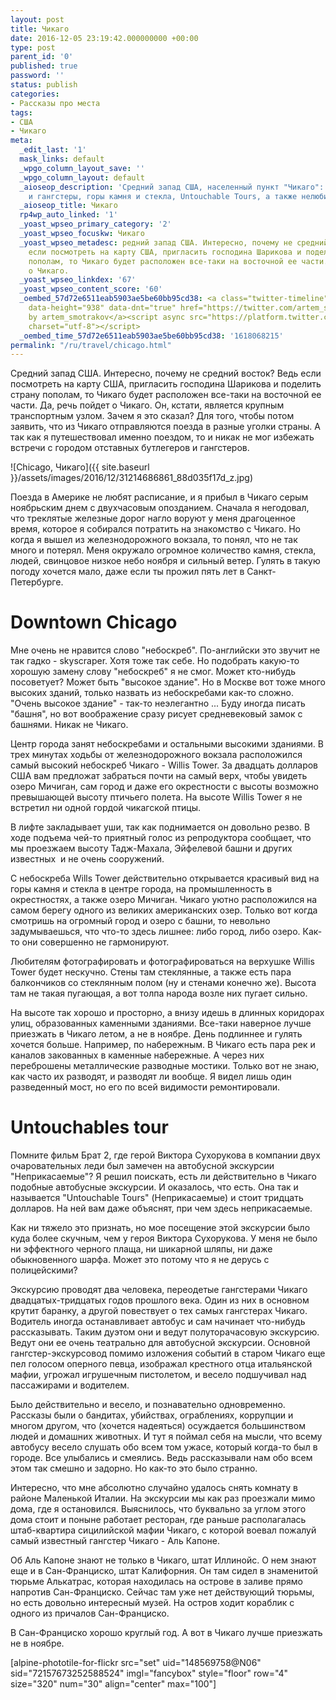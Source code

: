 ```yaml
---
layout: post
title: Чикаго
date: 2016-12-05 23:19:42.000000000 +00:00
type: post
parent_id: '0'
published: true
password: ''
status: publish
categories:
- Рассказы про места
tags:
- США
- Чикаго
meta:
  _edit_last: '1'
  mask_links: default
  _wpgo_column_layout_save: ''
  _wpgo_column_layout: default
  _aioseop_description: 'Средний запад США, населенный пункт "Чикаго": отставные бутлегеры
    и гангстеры, горы камня и стекла, Untouchable Tours, а также нелюбимые слова.'
  _aioseop_title: Чикаго
  rp4wp_auto_linked: '1'
  _yoast_wpseo_primary_category: '2'
  _yoast_wpseo_focuskw: Чикаго
  _yoast_wpseo_metadesc: редний запад США. Интересно, почему не средний восток? Ведь
    если посмотреть на карту США, пригласить господина Шарикова и поделить страну
    пополам, то Чикаго будет расположен все-таки на восточной ее части. Да, речь пойдет
    о Чикаго.
  _yoast_wpseo_linkdex: '67'
  _yoast_wpseo_content_score: '60'
  _oembed_57d72e6511eab5903ae5be60bb95cd38: <a class="twitter-timeline" data-width="625"
    data-height="938" data-dnt="true" href="https://twitter.com/artem_smotrakov?ref_src=twsrc%5Etfw">Tweets
    by artem_smotrakov</a><script async src="https://platform.twitter.com/widgets.js"
    charset="utf-8"></script>
  _oembed_time_57d72e6511eab5903ae5be60bb95cd38: '1618068215'
permalink: "/ru/travel/chicago.html"
---
```

Cредний запад США. Интересно, почему не средний восток? Ведь если посмотреть на карту США, пригласить господина Шарикова и поделить страну пополам, то Чикаго будет расположен все-таки на восточной ее части. Да, речь пойдет о Чикаго. Он, кстати, является крупным транспортным узлом. Зачем я это сказал? Для того, чтобы потом заявить, что из Чикаго отправляются поезда в разные уголки страны. А так как я путешествовал именно поездом, то и никак не мог избежать встречи с городом отставных бутлегеров и гангстеров.

![Chicago, Чикаго]({{ site.baseurl }}/assets/images/2016/12/31214686861_88d035f17d_z.jpg)

<!--more-->

Поезда в Америке не любят расписание, и я прибыл в Чикаго серым ноябрьским днем с двухчасовым опозданием. Сначала я негодовал, что треклятые железные дорог нагло&nbsp;воруют у меня драгоценное время, которое я собирался потратить на знакомство с Чикаго. Но когда я вышел из железнодорожного вокзала, то понял, что не так много и потерял. Меня окружало огромное количество камня, стекла, людей, свинцовое низкое небо ноября и сильный ветер. Гулять в такую погоду хочется мало, даже если ты прожил пять лет в Санкт-Петербурге.

# Downtown Chicago

Мне очень не нравится слово "небоскреб". По-английски это звучит не так гадко - skyscraper. Хотя тоже так себе. Но подобрать какую-то хорошую замену слову "небоскреб" я не смог. Может кто-нибудь посоветует? Может быть "высокое здание". Но в Москве вот тоже много высоких зданий, только назвать из небоскребами как-то сложно. "Очень высокое здание" - так-то неэлегантно ... Буду иногда писать "башня", но вот воображение сразу рисует средневековый замок с башнями. Никак&nbsp;не Чикаго.

Центр города занят небоскребами и остальными&nbsp;высокими зданиями. В трех минутах ходьбы от железнодорожного вокзала расположился самый высокий небоскреб Чикаго - Willis Tower. За двадцать долларов США вам предложат забраться почти на самый верх, чтобы увидеть озеро Мичиган, сам город и даже его окрестности с высоты возможно превышающей высоту птичьего полета. На высоте Willis Tower я не встретил ни одной гордой чикагской птицы.

В лифте закладывает уши, так как поднимается он довольно резво. В ходе подъема чей-то приятный голос из репродуктора сообщает, что мы проезжаем высоту Тадж-Махала, Эйфелевой башни и других известных &nbsp;и не очень сооружений.

С небоскреба Wills Tower действительно открывается красивый вид на горы камня и стекла в центре города, на промышленность в окрестностях, а также озеро Мичиган. Чикаго уютно расположился на самом берегу одного из великих американских озер. Только вот когда смотришь на огромный город и озеро с башни, то невольно задумываешься, что что-то здесь лишнее: либо город, либо озеро. Как-то они совершенно не гармонируют.

Любителям фотографировать и фотографироваться на верхушке Willis Tower будет нескучно. Стены там стеклянные, а также есть пара балкончиков со стеклянным полом (ну и стенами конечно же). Высота там не такая пугающая, а вот толпа народа возле них пугает сильно.

На высоте так хорошо и просторно, а внизу идешь в длинных коридорах улиц, образованных каменными зданиями. Все-таки наверное лучше приезжать в Чикаго летом, а не в ноябре. День подлиннее и гулять хочется больше. Например, по набережным. В Чикаго есть пара рек и каналов закованных в каменные набережные. А через них переброшены металлические разводные мостики. Только вот не знаю, как часто их разводят, и разводят ли вообще. Я видел лишь один разведенный мост, но его по всей видимости ремонтировали.

# Untouchables tour

Помните фильм Брат 2, где герой Виктора Сухорукова в компании двух очаровательных леди был замечен на автобусной экскурсии "Неприкасаемые"? Я решил поискать, есть ли действительно в Чикаго подобные автобусные экскурсии. И оказалось, что есть. Она так и называется "Untouchable Tours" (Неприкасаемые) и стоит тридцать долларов. На ней вам даже объяснят, при чем здесь неприкасаемые.

Как ни тяжело&nbsp;это признать, но мое посещение этой экскурсии было куда более скучным, чем у героя Виктора Сухорукова. У меня не было ни эффектного черного плаща, ни шикарной шляпы, ни даже обыкновенного шарфа. Может это потому что я не дерусь с полицейскими?

Экскурсию проводят два человека, переодетые гангстерами Чикаго двадцатых-тридцатых годов прошлого века. Один из них в основном крутит баранку, а другой повествует о тех самых гангстерах Чикаго. Водитель иногда останавливает автобус и сам начинает что-нибудь рассказывать. Таким дуэтом они и ведут полуторачасовую экскурсию. Ведут они ее очень театрально для автобусной экскурсии. Основной гангстер-экскурсовод помимо изложения событий в старом Чикаго еще пел голосом оперного певца, изображал крестного отца итальянской мафии, угрожал игрушечным пистолетом, и весело подшучивал над пассажирами и водителем.

Было действительно и весело, и познавательно одновременно. Рассказы были о бандитах, убийствах, ограблениях, коррупции и многом другом, что (хочется надеяться) осуждается большинством людей и домашних животных. И тут я поймал себя на мысли, что всему автобусу весело слушать обо всем том ужасе, который когда-то был в городе. Все улыбались и смеялись.&nbsp;Ведь рассказывали&nbsp;нам обо всем этом так смешно и задорно. Но как-то это было странно.

Интересно, что мне абсолютно случайно удалось снять комнату в районе Маленькой Италии. На экскурсии мы как раз проезжали мимо дома, где я остановился. Выяснилось, что буквально за углом этого дома стоит и поныне работает&nbsp;ресторан, где раньше располагалась штаб-квартира сицилийской мафии Чикаго, с которой воевал пожалуй самый известный гангстер Чикаго - Аль Капоне.

Об Аль Капоне знают не только в Чикаго, штат Иллинойс. О нем знают еще и в Сан-Франциско, штат Калифорния. Он там сидел в знаменитой тюрьме Алькатрас, которая находилась на острове в заливе прямо напротив Сан-Франциско. Сейчас там уже нет действующий тюрьмы, но есть довольно интересный музей. На остров ходит кораблик с одного из причалов Сан-Франциско.

В Сан-Франциско хорошо круглый год. А вот в Чикаго лучше приезжать не в ноябре.

[alpine-phototile-for-flickr src="set" uid="148569758@N06" sid="72157673252588524" imgl="fancybox" style="floor" row="4" size="320" num="30" align="center" max="100"]

